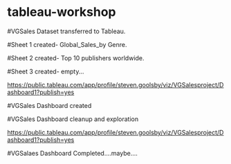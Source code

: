 # tableau-workshop

#VGSales Dataset transferred to Tableau.

#Sheet 1 created- Global_Sales_by Genre.

#Sheet 2 created- Top 10 publishers worldwide.

#Sheet 3 created- empty...


https://public.tableau.com/app/profile/steven.goolsby/viz/VGSalesproject/Dashboard1?publish=yes

#VGSales Dashboard created

#VGSales Dashboard cleanup and exploration


https://public.tableau.com/app/profile/steven.goolsby/viz/VGSalesproject/Dashboard1?publish=yes

#VGSalaes Dashboard Completed....maybe....